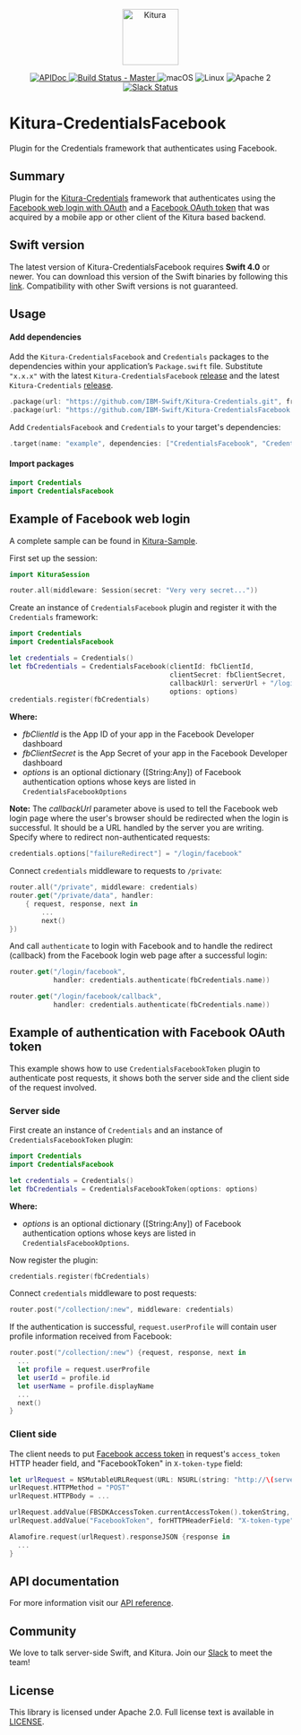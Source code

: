 <p align="center">
    <a href="http://kitura.io/">
        <img src="https://raw.githubusercontent.com/IBM-Swift/Kitura/master/Sources/Kitura/resources/kitura-bird.svg?sanitize=true" height="100" alt="Kitura">
    </a>
</p>


<p align="center">
    <a href="https://ibm-swift.github.io/Kitura-CredentialsFacebook/index.html">
        <img src="https://img.shields.io/badge/apidoc-KituraCredentialsFacebook-1FBCE4.svg?style=flat" alt="APIDoc">
    </a>
    <a href="https://travis-ci.org/IBM-Swift/Kitura-CredentialsFacebook">
    <img src="https://travis-ci.org/IBM-Swift/Kitura-CredentialsFacebook.svg?branch=master" alt="Build Status - Master">
    </a>
    <img src="https://img.shields.io/badge/os-macOS-green.svg?style=flat" alt="macOS">
    <img src="https://img.shields.io/badge/os-linux-green.svg?style=flat" alt="Linux">
    <img src="https://img.shields.io/badge/license-Apache2-blue.svg?style=flat" alt="Apache 2">
    <a href="http://swift-at-ibm-slack.mybluemix.net/">
    <img src="http://swift-at-ibm-slack.mybluemix.net/badge.svg" alt="Slack Status">
    </a>
</p>

# Kitura-CredentialsFacebook

Plugin for the Credentials framework that authenticates using Facebook.

## Summary
Plugin for the [Kitura-Credentials](https://github.com/IBM-Swift/Kitura-Credentials) framework that authenticates using the [Facebook web login with OAuth](https://developers.facebook.com/docs/facebook-login/manually-build-a-login-flow) and a [Facebook OAuth token](https://developers.facebook.com/docs/facebook-login/access-tokens) that was acquired by a mobile app or other client of the Kitura based backend.

## Swift version
The latest version of Kitura-CredentialsFacebook requires **Swift 4.0** or newer. You can download this version of the Swift binaries by following this [link](https://swift.org/download/). Compatibility with other Swift versions is not guaranteed.

## Usage

#### Add dependencies

Add the `Kitura-CredentialsFacebook` and `Credentials` packages to the dependencies within your application’s `Package.swift` file. Substitute `"x.x.x"` with the latest `Kitura-CredentialsFacebook` [release](https://github.com/IBM-Swift/Kitura-CredentialsFacebook/releases) and the latest `Kitura-Credentials` [release](https://github.com/IBM-Swift/Kitura-Credentials/releases).

```swift
.package(url: "https://github.com/IBM-Swift/Kitura-Credentials.git", from: "x.x.x")
.package(url: "https://github.com/IBM-Swift/Kitura-CredentialsFacebook.git", from: "x.x.x")
```

Add `CredentialsFacebook` and `Credentials` to your target's dependencies:

```swift
.target(name: "example", dependencies: ["CredentialsFacebook", "Credentials"]),
```
#### Import packages

```swift
import Credentials
import CredentialsFacebook
```

## Example of Facebook web login
A complete sample can be found in [Kitura-Sample](https://github.com/IBM-Swift/Kitura-Sample).
<br>

First set up the session:

```swift
import KituraSession

router.all(middleware: Session(secret: "Very very secret..."))
```
Create an instance of `CredentialsFacebook` plugin and register it with the `Credentials` framework:

```swift
import Credentials
import CredentialsFacebook

let credentials = Credentials()
let fbCredentials = CredentialsFacebook(clientId: fbClientId,
                                        clientSecret: fbClientSecret,
                                        callbackUrl: serverUrl + "/login/facebook/callback",
                                        options: options)
credentials.register(fbCredentials)
```

**Where:**
   - *fbClientId* is the App ID of your app in the Facebook Developer dashboard
   - *fbClientSecret* is the App Secret of your app in the Facebook Developer dashboard
   - *options* is an optional dictionary ([String:Any]) of Facebook authentication options whose keys are listed in `CredentialsFacebookOptions`

**Note:** The *callbackUrl* parameter above is used to tell the Facebook web login page where the user's browser should be redirected when the login is successful. It should be a URL handled by the server you are writing.
Specify where to redirect non-authenticated requests:
```swift
credentials.options["failureRedirect"] = "/login/facebook"
```

Connect `credentials` middleware to requests to `/private`:

```swift
router.all("/private", middleware: credentials)
router.get("/private/data", handler:
    { request, response, next in
        ...  
        next()
})
```
And call `authenticate` to login with Facebook and to handle the redirect (callback) from the Facebook login web page after a successful login:

```swift
router.get("/login/facebook",
           handler: credentials.authenticate(fbCredentials.name))

router.get("/login/facebook/callback",
           handler: credentials.authenticate(fbCredentials.name))
```

## Example of authentication with Facebook OAuth token

This example shows how to use `CredentialsFacebookToken` plugin to authenticate post requests, it shows both the server side and the client side of the request involved.

### Server side

First create an instance of `Credentials` and an instance of `CredentialsFacebookToken` plugin:

```swift
import Credentials
import CredentialsFacebook

let credentials = Credentials()
let fbCredentials = CredentialsFacebookToken(options: options)
```
**Where:**
- *options* is an optional dictionary ([String:Any]) of Facebook authentication options whose keys are listed in `CredentialsFacebookOptions`.

Now register the plugin:

```swift
credentials.register(fbCredentials)
```

Connect `credentials` middleware to post requests:

```swift
router.post("/collection/:new", middleware: credentials)
```
If the authentication is successful, `request.userProfile` will contain user profile information received from Facebook:

```swift
router.post("/collection/:new") {request, response, next in
  ...
  let profile = request.userProfile
  let userId = profile.id
  let userName = profile.displayName
  ...
  next()
}
```

### Client side
The client needs to put [Facebook access token](https://developers.facebook.com/docs/facebook-login/access-tokens) in request's `access_token` HTTP header field, and "FacebookToken" in `X-token-type` field:

```swift
let urlRequest = NSMutableURLRequest(URL: NSURL(string: "http://\(serverUrl)/collection/\(name)"))
urlRequest.HTTPMethod = "POST"
urlRequest.HTTPBody = ...

urlRequest.addValue(FBSDKAccessToken.currentAccessToken().tokenString, forHTTPHeaderField: "access_token")
urlRequest.addValue("FacebookToken", forHTTPHeaderField: "X-token-type")            

Alamofire.request(urlRequest).responseJSON {response in
  ...
}

```

## API documentation

For more information visit our [API reference](http://ibm-swift.github.io/Kitura-CredentialsFacebook/).

## Community

We love to talk server-side Swift, and Kitura. Join our [Slack](http://swift-at-ibm-slack.mybluemix.net/) to meet the team!

## License

This library is licensed under Apache 2.0. Full license text is available in [LICENSE](https://github.com/IBM-Swift/Kitura-CredentialsFacebook/blob/master/LICENSE.txt).
